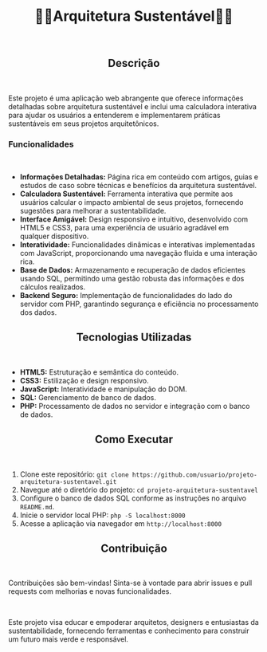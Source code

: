 <!DOCTYPE html>
<html lang="pt-BR">
<head>
    <meta charset="UTF-8">
    <meta name="viewport" content="width=device-width, initial-scale=1.0">
</head>
<body>

<h1 align="center">🏢🌳Arquitetura Sustentável🌳🏢</h1>
<br>

<h2 align="center">Descrição</h2>
<br>
<p>Este projeto é uma aplicação web abrangente que oferece informações detalhadas sobre arquitetura sustentável e inclui uma calculadora interativa para ajudar os usuários a entenderem e implementarem práticas sustentáveis em seus projetos arquitetônicos.</p>

<h3>Funcionalidades</h3>
<br>
<ul>
    <li><strong>Informações Detalhadas:</strong> Página rica em conteúdo com artigos, guias e estudos de caso sobre técnicas e benefícios da arquitetura sustentável.</li>
    <li><strong>Calculadora Sustentável:</strong> Ferramenta interativa que permite aos usuários calcular o impacto ambiental de seus projetos, fornecendo sugestões para melhorar a sustentabilidade.</li>
    <li><strong>Interface Amigável:</strong> Design responsivo e intuitivo, desenvolvido com HTML5 e CSS3, para uma experiência de usuário agradável em qualquer dispositivo.</li>
    <li><strong>Interatividade:</strong> Funcionalidades dinâmicas e interativas implementadas com JavaScript, proporcionando uma navegação fluida e uma interação rica.</li>
    <li><strong>Base de Dados:</strong> Armazenamento e recuperação de dados eficientes usando SQL, permitindo uma gestão robusta das informações e dos cálculos realizados.</li>
    <li><strong>Backend Seguro:</strong> Implementação de funcionalidades do lado do servidor com PHP, garantindo segurança e eficiência no processamento dos dados.</li>
</ul>

<h2 align="center">Tecnologias Utilizadas</h3>
<br>
<ul>
    <li><strong>HTML5:</strong> Estruturação e semântica do conteúdo.</li>
    <li><strong>CSS3:</strong> Estilização e design responsivo.</li>
    <li><strong>JavaScript:</strong> Interatividade e manipulação do DOM.</li>
    <li><strong>SQL:</strong> Gerenciamento de banco de dados.</li>
    <li><strong>PHP:</strong> Processamento de dados no servidor e integração com o banco de dados.</li>
</ul>

<h2 align="center">Como Executar</h3>
<br>
<ol>
    <li>Clone este repositório: <code>git clone https://github.com/usuario/projeto-arquitetura-sustentavel.git</code></li>
    <li>Navegue até o diretório do projeto: <code>cd projeto-arquitetura-sustentavel</code></li>
    <li>Configure o banco de dados SQL conforme as instruções no arquivo <code>README.md</code>.</li>
    <li>Inicie o servidor local PHP: <code>php -S localhost:8000</code></li>
    <li>Acesse a aplicação via navegador em <code>http://localhost:8000</code></li>
</ol>

<h2 align="center">Contribuição</h3>
<br>
<p>Contribuições são bem-vindas! Sinta-se à vontade para abrir issues e pull requests com melhorias e novas funcionalidades.</p>

<br>
<p>Este projeto visa educar e empoderar arquitetos, designers e entusiastas da sustentabilidade, fornecendo ferramentas e conhecimento para construir um futuro mais verde e responsável.</p>

</body>
</html>
